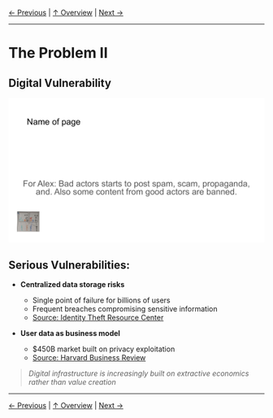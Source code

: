 [← Previous](slide02.md) | [↑ Overview](../README.md) | [Next →](slide04.md)

---

# The Problem II

## Digital Vulnerability

![The Problem II](../images/slide3.png)


## Serious Vulnerabilities:

- **Centralized data storage risks**
  - Single point of failure for billions of users
  - Frequent breaches compromising sensitive information
  - [Source: Identity Theft Resource Center](https://www.idtheftcenter.org/publication/identity-theft-resource-centers-2021-annual-data-breach-report-sets-new-record-for-number-of-compromises/)

- **User data as business model**
  - $450B market built on privacy exploitation
  - [Source: Harvard Business Review](https://hbr.org/2022/10/the-hidden-cost-of-digital-surveillance)

> *Digital infrastructure is increasingly built on extractive economics rather than value creation*



---

[← Previous](slide02.md) | [↑ Overview](../README.md) | [Next →](slide04.md)

